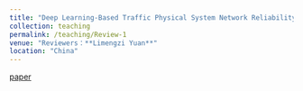 ```yaml
---
title: "Deep Learning-Based Traffic Physical System Network Reliability Prediction and Enhancement Strategy. "
collection: teaching
permalink: /teaching/Review-1
venue: "Reviewers：**Limengzi Yuan**"
location: "China"
---
```


[paper](https://baidu.com)

